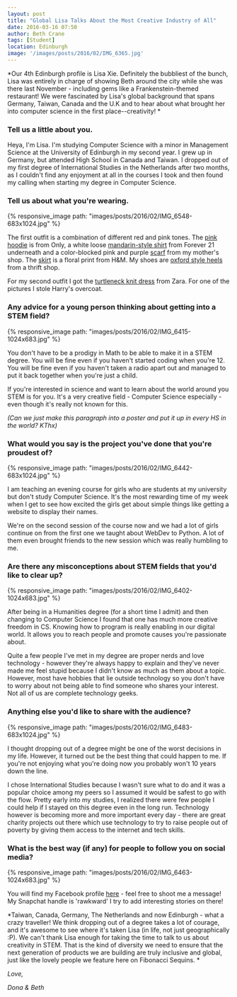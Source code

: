 ```yaml
---
layout: post
title: "Global Lisa Talks About the Most Creative Industry of All"
date: 2016-03-16 07:50
author: Beth Crane
tags: [Student]
location: Edinburgh
image: '/images/posts/2016/02/IMG_6365.jpg'
---
```


*Our 4th Edinburgh profile is Lisa Xie. Definitely the bubbliest of the bunch, Lisa was entirely in charge of showing Beth around the city while she was there last November - including gems like a Frankenstein-themed restaurant! We were fascinated by Lisa's global background that spans Germany, Taiwan, Canada and the U.K and to hear about what brought her into computer science in the first place--creativity! *

### Tell us a little about you.

Heya, I'm Lisa. I'm studying Computer Science with a minor in Management Science at the University of Edinburgh in my second year. I grew up in Germany, but attended High School in Canada and Taiwan. I dropped out of my first degree of International Studies in the Netherlands after two months, as I couldn't find any enjoyment at all in the courses I took and then found my calling when starting my degree in Computer Science.

### Tell us about what you're wearing.

{% responsive_image path: "images/posts/2016/02/IMG_6548-683x1024.jpg" %}

The first outfit is a combination of different red and pink tones. The [pink hoodie](http://amzn.to/1QXyVZF) is from Only, a white loose [mandarin-style shirt](http://amzn.to/1ptYEii) from Forever 21 underneath and a color-blocked pink and purple [scarf](http://amzn.to/1QXz8vQ) from my mother's shop. The [skirt](http://amzn.to/1RkQF3a) is a floral print from H&M. My shoes are [oxford style heels](http://amzn.to/1XuZDJM) from a thrift shop.

For my second outfit I got the [turtleneck knit dress](http://amzn.to/1ptZgEN) from Zara. For one of the pictures I stole Harry's overcoat.

### Any advice for a young person thinking about getting into a STEM field?

{% responsive_image path: "images/posts/2016/02/IMG_6415-1024x683.jpg" %}

You don't have to be a prodigy in Math to be able to make it in a STEM degree. You will be fine even if you haven't started coding when you're 12. You will be fine even if you haven't taken a radio apart out and managed to put it back together when you're just a child.

If you're interested in science and want to learn about the world around you STEM is for you. It's a very creative field - Computer Science especially - even though it's really not known for this.

*(Can we just make this paragraph into a poster and put it up in every HS in the world? KThx)*

### What would you say is the project you've done that you're proudest of?

{% responsive_image path: "images/posts/2016/02/IMG_6442-683x1024.jpg" %}

I am teaching an evening course for girls who are students at my university but don't study Computer Science. It's the most rewarding time of my week when I get to see how excited the girls get about simple things like getting a website to display their names.

We're on the second session of the course now and we had a lot of girls continue on from the first one we taught about WebDev to Python. A lot of them even brought friends to the new session which was really humbling to me.

### Are there any misconceptions about STEM fields that you'd like to clear up?

{% responsive_image path: "images/posts/2016/02/IMG_6402-1024x683.jpg" %}

After being in a Humanities degree (for a short time I admit) and then changing to Computer Science I found that one has much more creative freedom in CS. Knowing how to program is really enabling in our digital world. It allows you to reach people and promote causes you're passionate about.

Quite a few people I've met in my degree are proper nerds and love technology - however they're always happy to explain and they've never made me feel stupid because I didn't know as much as them about a topic. However, most have hobbies that lie outside technology so you don't have to worry about not being able to find someone who shares your interest. Not all of us are complete technology geeks.

### Anything else you'd like to share with the audience?

{% responsive_image path: "images/posts/2016/02/IMG_6483-683x1024.jpg" %}

I thought dropping out of a degree might be one of the worst decisions in my life. However, it turned out be the best thing that could happen to me. If you're not enjoying what you're doing now you probably won't 10 years down the line.

I chose International Studies because I wasn't sure what to do and it was a popular choice among my peers so I assumed it would be safest to go with the flow. Pretty early into my studies, I realized there were few people I could help if I stayed on this degree even in the long run. Technology however is becoming more and more important every day - there are great charity projects out there which use technology to try to raise people out of poverty by giving them access to the internet and tech skills.

### What is the best way (if any) for people to follow you on social media?

{% responsive_image path: "images/posts/2016/02/IMG_6463-1024x683.jpg" %}

You will find my Facebook profile [here](https://www.facebook.com/lisa.xie.14) - feel free to shoot me a message! My Snapchat handle is 'rawkward' I try to add interesting stories on there!

*Taiwan, Canada, Germany, The Netherlands and now Edinburgh - what a crazy traveller! We think dropping out of a degree takes a lot of courage, and it's awesome to see where it's taken Lisa (in life, not just geographically :P). We can't thank Lisa enough for taking the time to talk to us about creativity in STEM. That is the kind of diversity we need to ensure that the next generation of products we are building are truly inclusive and global, just like the lovely people we feature here on Fibonacci Sequins. *

*Love,*

*Dona & Beth*
